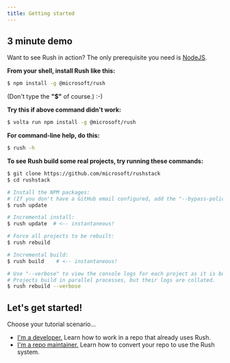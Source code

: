 ```yaml
---
title: Getting started
---
```


## 3 minute demo

Want to see Rush in action? The only prerequisite you need is [NodeJS](https://nodejs.org/en/download/).

**From your shell, install Rush like this:**

```sh
$ npm install -g @microsoft/rush
```

(Don't type the **"$"** of course.) :-)

**Try this if above command didn't work:**

```sh
$ volta run npm install -g @microsoft/rush
```

**For command-line help, do this:**

```sh
$ rush -h
```

**To see Rush build some real projects, try running these commands:**

```sh
$ git clone https://github.com/microsoft/rushstack
$ cd rushstack

# Install the NPM packages:
# (If you don't have a GitHub email configured, add the "--bypass-policy" option.)
$ rush update

# Incremental install:
$ rush update  # <-- instantaneous!

# Force all projects to be rebuilt:
$ rush rebuild

# Incremental build:
$ rush build    # <-- instantaneous!

# Use "--verbose" to view the console logs for each project as it is built.
# Projects build in parallel processes, but their logs are collated.
$ rush rebuild --verbose
```

## Let's get started!

Choose your tutorial scenario...

- [I'm a developer.](../../developer/new_developer) Learn how to work in a repo that already uses Rush.
- [I'm a repo maintainer.](../../maintainer/setup_new_repo) Learn how to convert your repo to use the Rush system.

